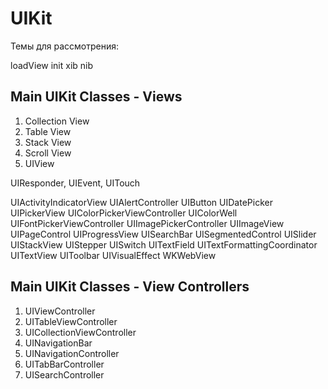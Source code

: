 #  UIKit


Темы для рассмотрения:

loadView
init
xib
nib



## Main UIKit Classes - Views
1. Collection View
2. Table View
3. Stack View
4. Scroll View
5. UIView

UIResponder, UIEvent, UITouch

UIActivityIndicatorView
UIAlertController
UIButton
UIDatePicker
UIPickerView
UIColorPickerViewController
UIColorWell
UIFontPickerViewController
UIImagePickerController
UIImageView
UIPageControl
UIProgressView
UISearchBar
UISegmentedControl
UISlider
UIStackView
UIStepper
UISwitch
UITextField
UITextFormattingCoordinator
UITextView
UIToolbar
UIVisualEffect
WKWebView

## Main UIKit Classes - View Controllers
1. UIViewController
2. UITableViewController
3. UICollectionViewController
4. UINavigationBar
5. UINavigationController
6. UITabBarController
7. UISearchController



